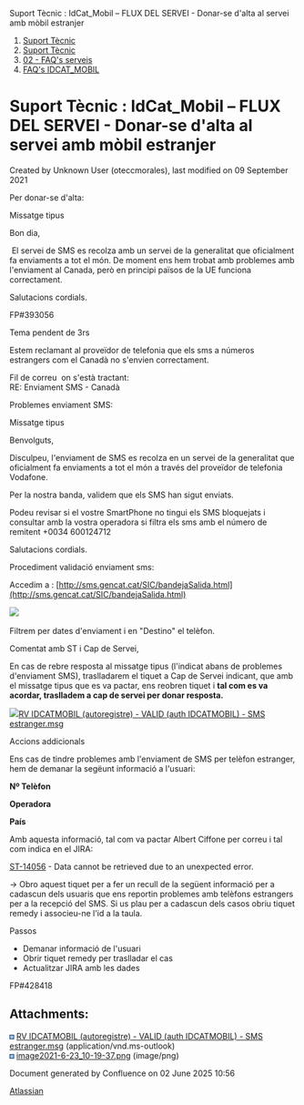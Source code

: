 Suport Tècnic : IdCat\_Mobil – FLUX DEL SERVEI - Donar-se d'alta al servei amb mòbil estranjer  

1.  [Suport Tècnic](index.html)
2.  [Suport Tècnic](13893782.html)
3.  [02 - FAQ's serveis](26313393.html)
4.  [FAQ's IDCAT\_MOBIL](28705595.html)

Suport Tècnic : IdCat\_Mobil – FLUX DEL SERVEI - Donar-se d'alta al servei amb mòbil estranjer
==============================================================================================

Created by Unknown User (oteccmorales), last modified on 09 September 2021

Per donar-se d'alta:

Missatge tipus

Bon dia,

 El servei de SMS es recolza amb un servei de la generalitat que oficialment fa enviaments a tot el món. De moment ens hem trobat amb problemes amb l'enviament al Canada, però en principi països de la UE funciona correctament.

  
Salutacions cordials.

FP#393056 

Tema pendent de 3rs

Estem reclamant al proveïdor de telefonia que els sms a números estrangers com el Canadà no s'envien correctament. 

Fil de correu  on s'està tractant:   
RE: Enviament SMS - Canadà  
  

Problemes enviament SMS:

Missatge tipus

Benvolguts,

  

Disculpeu, l'enviament de SMS es recolza en un servei de la generalitat que oficialment fa enviaments a tot el món a través del proveïdor de telefonia Vodafone.

Per la nostra banda, validem que els SMS han sigut enviats.

  

Podeu revisar si el vostre SmartPhone no tingui els SMS bloquejats i consultar amb la vostra operadora si filtra els sms amb el número de remitent +0034 600124712

  

Salutacions cordials.

Procediment validació enviament sms: 

Accedim a : [http://sms.gencat.cat/SIC/bandejaSalida.html](http://sms.gencat.cat/SIC/bandejaSalida.html)

![](attachments/41520097/41523717.png)

Filtrem per dates d'enviament i en "Destino" el telèfon. 

Comentat amb ST i Cap de Servei, 

En cas de rebre resposta al missatge tipus (l'indicat abans de problemes d'enviament SMS), traslladarem el tiquet a Cap de Servei indicant, que amb el missatge tipus que es va pactar, ens reobren tiquet i **tal com es va acordar, traslladem a cap de servei per donar resposta.**

[![](download/resources/com.atlassian.confluence.plugins.confluence-view-file-macro:view-file-macro-resources/images/placeholder-medium-file.png)RV IDCATMOBIL (autoregistre) - VALID (auth IDCATMOBIL) - SMS estranger.msg](/download/attachments/41520097/RV%20%20IDCATMOBIL%20%28autoregistre%29%20-%20VALID%20%28auth%20IDCATMOBIL%29%20-%20SMS%20estranger.msg?version=1&modificationDate=1624344403230&api=v2)

Accions addicionals

Ens cas de tindre problemes amb l'enviament de SMS per telèfon estranger, hem de demanar la segëunt informació a l'usuari:

**Nº Telèfon**

**Operadora**

**País**

Amb aquesta informació, tal com va pactar Albert Ciffone per correu i tal com indica en el JIRA:

[ST-14056](https://contacte.aoc.cat/browse/ST-14056?src=confmacro) - Data cannot be retrieved due to an unexpected error.

→ Obro aquest tiquet per a fer un recull de la següent informació per a cadascun dels usuaris que ens reportin problemes amb telèfons estrangers per a la recepció del SMS. Si us plau per a cadascun dels casos obriu tiquet remedy i associeu-ne l'id a la taula.

Passos

*   Demanar informació de l'usuari
*   Obrir tiquet remedy per traslladar el cas
*   Actualitzar JIRA amb les dades

FP#428418 

Attachments:
------------

![](images/icons/bullet_blue.gif) [RV IDCATMOBIL (autoregistre) - VALID (auth IDCATMOBIL) - SMS estranger.msg](attachments/41520097/41523695.msg) (application/vnd.ms-outlook)  
![](images/icons/bullet_blue.gif) [image2021-6-23\_10-19-37.png](attachments/41520097/41523717.png) (image/png)  

Document generated by Confluence on 02 June 2025 10:56

[Atlassian](http://www.atlassian.com/)